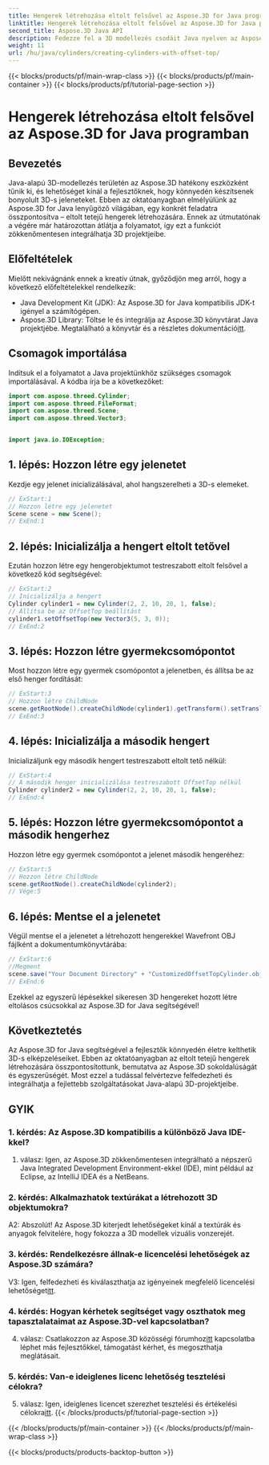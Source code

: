```yaml
---
title: Hengerek létrehozása eltolt felsővel az Aspose.3D for Java programban
linktitle: Hengerek létrehozása eltolt felsővel az Aspose.3D for Java programban
second_title: Aspose.3D Java API
description: Fedezze fel a 3D modellezés csodáit Java nyelven az Aspose.3D segítségével. Tanuljon meg könnyedén létrehozni lenyűgöző hengereket eltolt tetővel.
weight: 11
url: /hu/java/cylinders/creating-cylinders-with-offset-top/
---
```


{{< blocks/products/pf/main-wrap-class >}}
{{< blocks/products/pf/main-container >}}
{{< blocks/products/pf/tutorial-page-section >}}

# Hengerek létrehozása eltolt felsővel az Aspose.3D for Java programban

## Bevezetés

Java-alapú 3D-modellezés területén az Aspose.3D hatékony eszközként tűnik ki, és lehetőséget kínál a fejlesztőknek, hogy könnyedén készítsenek bonyolult 3D-s jeleneteket. Ebben az oktatóanyagban elmélyülünk az Aspose.3D for Java lenyűgöző világában, egy konkrét feladatra összpontosítva – eltolt tetejű hengerek létrehozására. Ennek az útmutatónak a végére már határozottan átlátja a folyamatot, így ezt a funkciót zökkenőmentesen integrálhatja 3D projektjeibe.

## Előfeltételek

Mielőtt nekivágnánk ennek a kreatív útnak, győződjön meg arról, hogy a következő előfeltételekkel rendelkezik:

- Java Development Kit (JDK): Az Aspose.3D for Java kompatibilis JDK-t igényel a számítógépen.
-  Aspose.3D Library: Töltse le és integrálja az Aspose.3D könyvtárat Java projektjébe. Megtalálható a könyvtár és a részletes dokumentáció[itt](https://releases.aspose.com/3d/java/).

## Csomagok importálása

Indítsuk el a folyamatot a Java projektünkhöz szükséges csomagok importálásával. A kódba írja be a következőket:

```java
import com.aspose.threed.Cylinder;
import com.aspose.threed.FileFormat;
import com.aspose.threed.Scene;
import com.aspose.threed.Vector3;


import java.io.IOException;
```

## 1. lépés: Hozzon létre egy jelenetet

Kezdje egy jelenet inicializálásával, ahol hangszerelheti a 3D-s elemeket.

```java
// ExStart:1
// Hozzon létre egy jelenetet
Scene scene = new Scene();
// ExEnd:1
```

## 2. lépés: Inicializálja a hengert eltolt tetővel

Ezután hozzon létre egy hengerobjektumot testreszabott eltolt felsővel a következő kód segítségével:

```java
// ExStart:2
// Inicializálja a hengert
Cylinder cylinder1 = new Cylinder(2, 2, 10, 20, 1, false);
// Állítsa be az OffsetTop beállítást
cylinder1.setOffsetTop(new Vector3(5, 3, 0));
// ExEnd:2
```

## 3. lépés: Hozzon létre gyermekcsomópontot

Most hozzon létre egy gyermek csomópontot a jelenetben, és állítsa be az első henger fordítását:

```java
// ExStart:3
// Hozzon létre ChildNode
scene.getRootNode().createChildNode(cylinder1).getTransform().setTranslation(10, 0, 0);
// ExEnd:3
```

## 4. lépés: Inicializálja a második hengert

Inicializáljunk egy második hengert testreszabott eltolt tető nélkül:

```java
// ExStart:4
// A második henger inicializálása testreszabott OffsetTop nélkül
Cylinder cylinder2 = new Cylinder(2, 2, 10, 20, 1, false);
// ExEnd:4
```

## 5. lépés: Hozzon létre gyermekcsomópontot a második hengerhez

Hozzon létre egy gyermek csomópontot a jelenet második hengeréhez:

```java
// ExStart:5
// Hozzon létre ChildNode
scene.getRootNode().createChildNode(cylinder2);
// Vége:5
```

## 6. lépés: Mentse el a jelenetet

Végül mentse el a jelenetet a létrehozott hengerekkel Wavefront OBJ fájlként a dokumentumkönyvtárába:

```java
// ExStart:6
//Megment
scene.save("Your Document Directory" + "CustomizedOffsetTopCylinder.obj", FileFormat.WAVEFRONTOBJ);
// ExEnd:6
```

Ezekkel az egyszerű lépésekkel sikeresen 3D hengereket hozott létre eltolásos csúcsokkal az Aspose.3D for Java segítségével!

## Következtetés

Az Aspose.3D for Java segítségével a fejlesztők könnyedén életre kelthetik 3D-s elképzeléseiket. Ebben az oktatóanyagban az eltolt tetejű hengerek létrehozására összpontosítottunk, bemutatva az Aspose.3D sokoldalúságát és egyszerűségét. Most ezzel a tudással felvértezve felfedezheti és integrálhatja a fejlettebb szolgáltatásokat Java-alapú 3D-projektjeibe.

## GYIK

### 1. kérdés: Az Aspose.3D kompatibilis a különböző Java IDE-kkel?

1. válasz: Igen, az Aspose.3D zökkenőmentesen integrálható a népszerű Java Integrated Development Environment-ekkel (IDE), mint például az Eclipse, az IntelliJ IDEA és a NetBeans.

### 2. kérdés: Alkalmazhatok textúrákat a létrehozott 3D objektumokra?

A2: Abszolút! Az Aspose.3D kiterjedt lehetőségeket kínál a textúrák és anyagok felvitelére, hogy fokozza a 3D modellek vizuális vonzerejét.

### 3. kérdés: Rendelkezésre állnak-e licencelési lehetőségek az Aspose.3D számára?

V3: Igen, felfedezheti és kiválaszthatja az igényeinek megfelelő licencelési lehetőséget[itt](https://purchase.aspose.com/buy).

### 4. kérdés: Hogyan kérhetek segítséget vagy oszthatok meg tapasztalataimat az Aspose.3D-vel kapcsolatban?

 4. válasz: Csatlakozzon az Aspose.3D közösségi fórumhoz[itt](https://forum.aspose.com/c/3d/18) kapcsolatba léphet más fejlesztőkkel, támogatást kérhet, és megoszthatja meglátásait.

### 5. kérdés: Van-e ideiglenes licenc lehetőség tesztelési célokra?

 5. válasz: Igen, ideiglenes licencet szerezhet tesztelési és értékelési célokra[itt](https://purchase.aspose.com/temporary-license/).
{{< /blocks/products/pf/tutorial-page-section >}}

{{< /blocks/products/pf/main-container >}}
{{< /blocks/products/pf/main-wrap-class >}}

{{< blocks/products/products-backtop-button >}}
